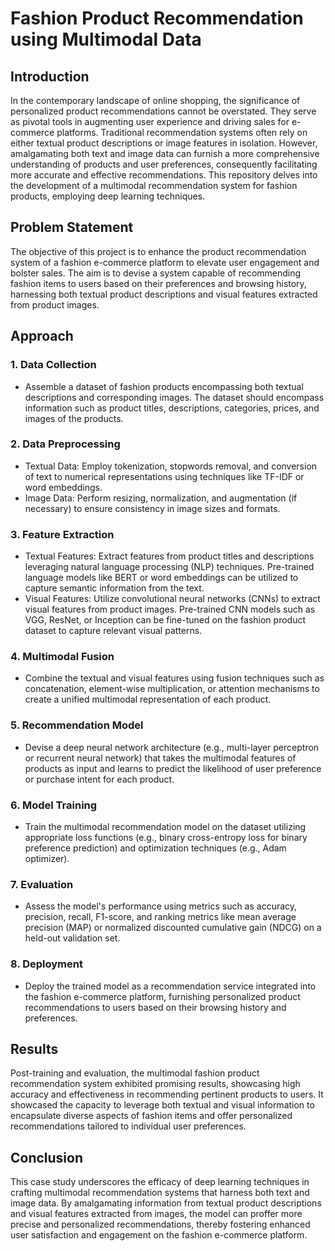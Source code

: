 # Fashion Product Recommendation using Multimodal Data

## Introduction

In the contemporary landscape of online shopping, the significance of personalized product recommendations cannot be overstated. They serve as pivotal tools in augmenting user experience and driving sales for e-commerce platforms. Traditional recommendation systems often rely on either textual product descriptions or image features in isolation. However, amalgamating both text and image data can furnish a more comprehensive understanding of products and user preferences, consequently facilitating more accurate and effective recommendations. This repository delves into the development of a multimodal recommendation system for fashion products, employing deep learning techniques.

## Problem Statement

The objective of this project is to enhance the product recommendation system of a fashion e-commerce platform to elevate user engagement and bolster sales. The aim is to devise a system capable of recommending fashion items to users based on their preferences and browsing history, harnessing both textual product descriptions and visual features extracted from product images.

## Approach

### 1. Data Collection
- Assemble a dataset of fashion products encompassing both textual descriptions and corresponding images. The dataset should encompass information such as product titles, descriptions, categories, prices, and images of the products.

### 2. Data Preprocessing
- Textual Data: Employ tokenization, stopwords removal, and conversion of text to numerical representations using techniques like TF-IDF or word embeddings.
- Image Data: Perform resizing, normalization, and augmentation (if necessary) to ensure consistency in image sizes and formats.

### 3. Feature Extraction
- Textual Features: Extract features from product titles and descriptions leveraging natural language processing (NLP) techniques. Pre-trained language models like BERT or word embeddings can be utilized to capture semantic information from the text.
- Visual Features: Utilize convolutional neural networks (CNNs) to extract visual features from product images. Pre-trained CNN models such as VGG, ResNet, or Inception can be fine-tuned on the fashion product dataset to capture relevant visual patterns.

### 4. Multimodal Fusion
- Combine the textual and visual features using fusion techniques such as concatenation, element-wise multiplication, or attention mechanisms to create a unified multimodal representation of each product.

### 5. Recommendation Model
- Devise a deep neural network architecture (e.g., multi-layer perceptron or recurrent neural network) that takes the multimodal features of products as input and learns to predict the likelihood of user preference or purchase intent for each product.

### 6. Model Training
- Train the multimodal recommendation model on the dataset utilizing appropriate loss functions (e.g., binary cross-entropy loss for binary preference prediction) and optimization techniques (e.g., Adam optimizer).

### 7. Evaluation
- Assess the model's performance using metrics such as accuracy, precision, recall, F1-score, and ranking metrics like mean average precision (MAP) or normalized discounted cumulative gain (NDCG) on a held-out validation set.

### 8. Deployment
- Deploy the trained model as a recommendation service integrated into the fashion e-commerce platform, furnishing personalized product recommendations to users based on their browsing history and preferences.

## Results

Post-training and evaluation, the multimodal fashion product recommendation system exhibited promising results, showcasing high accuracy and effectiveness in recommending pertinent products to users. It showcased the capacity to leverage both textual and visual information to encapsulate diverse aspects of fashion items and offer personalized recommendations tailored to individual user preferences.

## Conclusion

This case study underscores the efficacy of deep learning techniques in crafting multimodal recommendation systems that harness both text and image data. By amalgamating information from textual product descriptions and visual features extracted from images, the model can proffer more precise and personalized recommendations, thereby fostering enhanced user satisfaction and engagement on the fashion e-commerce platform.
